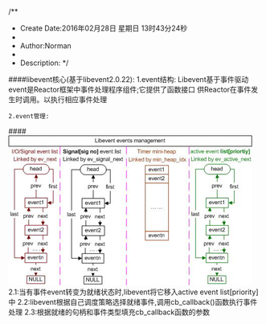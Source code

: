 /**
* Create Date:2016年02月28日 星期日 13时43分24秒
* 
* Author:Norman
* 
* Description: 
*/

####libevent核心(基于libevent2.0.22):
    1.event结构:
        Libevent基于事件驱动
        event是Reactor框架中事件处理程序组件;它提供了函数接口 供Reactor在事件发生时调用。以执行相应事件处理


    2.event管理:
####![libevent 事件管理图](./image/libevent_management.JPG)
        2.1:当有事件event转变为就绪状态时,libevent将它移入active event list[priority]中
        2.2:libevent根据自己调度策略选择就绪事件,调用cb_callback()函数执行事件处理
        2.3:根据就绪的句柄和事件类型填充cb_callback函数的参数
